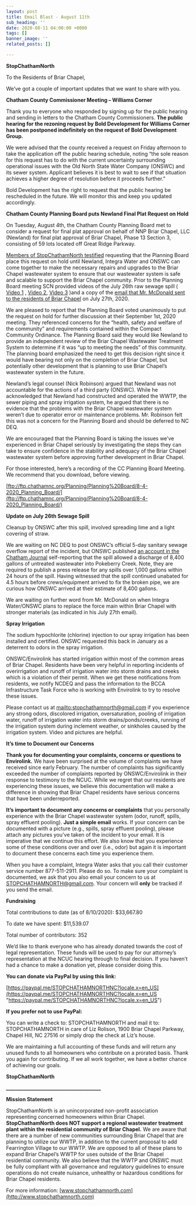```yaml
---
layout: post
title: Email Blast - August 11th
sub_heading: ''
date: 2020-08-11 04:00:00 +0000
tags: []
banner_image: ''
related_posts: []

---
```

**StopChathamNorth**

To the Residents of Briar Chapel,

We’ve got a couple of important updates that we want to share with you.

**Chatham County Commissioner Meeting – Williams Corner**

Thank you to everyone who responded by signing up for the public hearing and sending in letters to the Chatham County Commissioners. **The public hearing for the rezoning request by Bold Development for Williams Corner has been postponed indefinitely on the request of Bold Development Group.**

We were advised that the county received a request on Friday afternoon to take the application off the public hearing schedule, noting “the sole reason for this request has to do with the current uncertainty surrounding operational issues with the Old North State Water Company (ONSWC) and its sewer system. Applicant believes it is best to wait to see if that situation achieves a higher degree of resolution before it proceeds further.”

Bold Development has the right to request that the public hearing be rescheduled in the future. We will monitor this and keep you updated accordingly.

**Chatham County Planning Board puts Newland Final Plat Request on Hold**

On Tuesday, August 4th, the Chatham County Planning Board met to consider a request for final plat approval on behalf of NNP Briar Chapel, LLC (Newland) for final plat approval of Briar Chapel, Phase 13 Section 3, consisting of 59 lots located off Great Ridge Parkway.

[Members of StopChathamNorth testified](https://drive.google.com/file/d/1DMvwVnRupKXbbHRrjNFqbiHR8irmiEK5/view?usp=sharing) requesting that the Planning Board place this request on hold until Newland, Integra Water and ONSWC can come together to make the necessary repairs and upgrades to the Briar Chapel wastewater system to ensure that our wastewater system is safe and scalable to support the Briar Chapel community. Prior to the Planning Board meeting SCN provided videos of the July 26th raw sewage spill ( [Video 1](https://drive.google.com/file/d/1XfoYQMXNV_bHvgUnYbV2OyOg-s07ebkB/view?usp=sharing) , [Video 2](https://drive.google.com/file/d/1nLqOBHYaMSQr4mozY5NjGtaaR0AsrGW_/view?usp=sharing), [Video 3](https://drive.google.com/file/d/18TVv7KWpkRmhpd_MZakgCW2hC1JpoHM5/view?usp=sharing) )and a copy of the [email that Mr. McDonald sent to the residents of Briar Chapel](https://drive.google.com/file/d/1VOvuDtwv3TTyzSGB_0IzDlMRuhYMAbaj/view?usp=sharing) on July 27th, 2020.

We are pleased to report that the Planning Board voted unanimously to put the request on hold for further discussion at their September 1st, 2020 meeting. They referenced concerns for the “health, safety and welfare of the community” and requirements contained within the Compact Community Ordinance. The Planning Board said they would like Newland to provide an independent review of the Briar Chapel Wastewater Treatment System to determine if it was “up to meeting the needs” of this community. The planning board emphasized the need to get this decision right since it would have bearing not only on the completion of Briar Chapel, but potentially other development that is planning to use Briar Chapel’s wastewater system in the future.

Newland’s legal counsel (Nick Robinson) argued that Newland was not accountable for the actions of a third party (ONSWC). While he acknowledged that Newland had constructed and operated the WWTP, the sewer piping and spray irrigation system, he argued that there is no evidence that the problems with the Briar Chapel wastewater system weren’t due to operator error or maintenance problems. Mr. Robinson felt this was not a concern for the Planning Board and should be deferred to NC DEQ.

We are encouraged that the Planning Board is taking the issues we’ve experienced in Briar Chapel seriously by investigating the steps they can take to ensure confidence in the stability and adequacy of the Briar Chapel wastewater system before approving further development in Briar Chapel.

For those interested, here’s a recording of the CC Planning Board Meeting. We recommend that you download, before viewing.

[ftp://ftp.chathamnc.org/Planning/Planning%20Board/8-4-2020_Planning_Board/](ftp://ftp.chathamnc.org/Planning/Planning%20Board/8-4-2020_Planning_Board/)

**Update on July 26th Sewage Spill**

Cleanup by ONSWC after this spill, involved spreading lime and a light covering of straw.

We are waiting on NC DEQ to post ONSWC’s official 5-day sanitary sewage overflow report of the incident, but ONSWC published [an account in the Chatham Journal](https://chathamjournal.com/2020/08/03/discharge-of-8400-gallons-of-untreated-wastewater-took-place-in-briar-chapel-on-july-26/) self-reporting that the spill allowed a discharge of 8,400 gallons of untreated wastewater into Pokeberry Creek. Note, they are required to publish a press release for any spills over 1,000 gallons within 24 hours of the spill. Having witnessed that the spill continued unabated for 4.5 hours before crews/equipment arrived to fix the broken pipe, we are curious how ONSWC arrived at their estimate of 8,400 gallons.

We are waiting on further word from Mr. McDonald on when Integra Water/ONSWC plans to replace the force main within Briar Chapel with stronger materials (as indicated in his July 27th email).

**Spray Irrigation**

The sodium hypochlorite (chlorine) injection to our spray irrigation has been installed and certified. ONSWC requested this back in January as a deterrent to odors in the spray irrigation.

ONSWC/Envirolink has started irrigation within most of the common areas of Briar Chapel. Residents have been very helpful in reporting incidents of overirrigation and runoff of irrigation water into storm drains and creeks which is a violation of their permit. When we get these notifications from residents, we notify NCDEQ and pass the information to the BCCA Infrastructure Task Force who is working with Envirolink to try to resolve these issues.

Please contact us at [mailto:stopchathamnorth@gmail.com](mailto:stopchathamnorth@gmail.com) if you experience any strong odors, discolored irrigation, oversaturation, pooling of irrigation water, runoff of irrigation water into storm drains/ponds/creeks, running of the irrigation system during inclement weather, or sinkholes caused by the irrigation system. Video and pictures are helpful.

**It’s time to Document our Concerns**

**Thank you for documenting your complaints, concerns or questions to Envirolink.** We have been surprised at the volume of complaints we have received since early February. The number of complaints has significantly exceeded the number of complaints reported by ONSWC/Envirolink in their response to testimony to the NCUC. While we regret that our residents are experiencing these issues, we believe this documentation will make a difference in showing that Briar Chapel residents have serious concerns that have been underreported.

**It’s important to document any concerns or complaints** that you personally experience with the Briar Chapel wastewater system (odor, runoff, spills, spray effluent pooling). **Just a simple email** works. If your concern can be documented with a picture (e.g., spills, spray effluent pooling), please attach any pictures you’ve taken of the incident to your email. It is imperative that we continue this effort. We also know that you experience some of these conditions over and over (i.e., odor) but again it is important to document these concerns each time you experience them.

When you have a complaint, Integra Water asks that you call their customer service number 877-511-2911. Please do so. To make sure your complaint is documented, we ask that you also email your concern to us at [STOPCHATHAMNORTH@gmail.com](mailto:STOPCHATHAMNORTH@gmail.com). Your concern will **only** be tracked if you send the email.

**Fundraising**

Total contributions to date (as of 8/10/2020): $33,667.80

To date we have spent: $11,539.07

Total number of contributors: 352

We’d like to thank everyone who has already donated towards the cost of legal representation. These funds will be used to pay for our attorney’s representation at the NCUC hearing through to final decision. If you haven’t had a chance to make a donation yet, please consider doing this.

**You can donate via PayPal by using this link:**

[https://paypal.me/STOPCHATHAMNORTHNC?locale.x=en_US](https://paypal.me/STOPCHATHAMNORTHNC?locale.x=en_US "https://paypal.me/STOPCHATHAMNORTHNC?locale.x=en_US")

**If you prefer not to use PayPal:**

You can write a check to: STOPCHATHAMNORTH and mail it to: STOPCHATHAMNORTH in care of Liz Rolison, 1900 Briar Chapel Parkway, Chapel Hill, NC 27516 or simply drop the check at Liz’s house.

We are maintaining a full accounting of these funds and will return any unused funds to all homeowners who contribute on a prorated basis. Thank you again for contributing. If we all work together, we have a better chance of achieving our goals.

**StopChathamNorth**

**_______________________________________**

**Mission Statement**

StopChathamNorth is an unincorporated non-profit association representing concerned homeowners within Briar Chapel. **StopChathamNorth does NOT support a regional wastewater treatment plant within the residential community of Briar Chapel.** We are aware that there are a number of new communities surrounding Briar Chapel that are planning to utilize our WWTP, in addition to the current proposal to add Fearrington Village to our WWTP. We are opposed to all of these plans to expand Briar Chapel’s WWTP for uses outside of the Briar Chapel residential community. We also believe that the WWTP and ONSWC must be fully compliant with all governance and regulatory guidelines to ensure operations do not create nuisance, unhealthy or hazardous conditions for Briar Chapel residents.

For more information: [www.stopchathamnorth.com](http://www.stopchathamnorth.com)